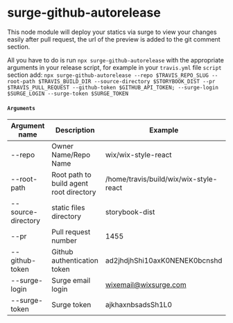 # surge-github-autorelease

This node module will deploy your statics via surge to view your changes easily after pull request, the url of the preview is added to the git comment section.

All you have to do is run `npx surge-github-autorelease` with the appropriate arguments in your release script, for example in your `travis.yml` file `script` section  add: `npx surge-github-autorelease --repo $TRAVIS_REPO_SLUG --root-path $TRAVIS_BUILD_DIR --source-directory $STORYBOOK_DIST --pr $TRAVIS_PULL_REQUEST --github-token $GITHUB_API_TOKEN; --surge-login $SURGE_LOGIN --surge-token $SURGE_TOKEN `

#### `Arguments`

| Argument name            | Description                             | Example            |
| ------------------------ | ---------------------------------------- |------------------ |
| --repo                     | Owner Name/Repo Name  |wix/wix-style-react|
| --root-path                     | Root path to build agent root directory| /home/travis/build/wix/wix-style-react |
| --source-directory                     | static files directory                          | storybook-dist|
| --pr                     | Pull request number                          |1455|
| --github-token                     | Github authentication token                          |ad2jhdjhShi10axK0NENEK0bcnshd|
| --surge-login | Surge email login | wixemail@wixsurge.com |
| --surge-token | Surge token | ajkhaxnbsadsSh1L0 |